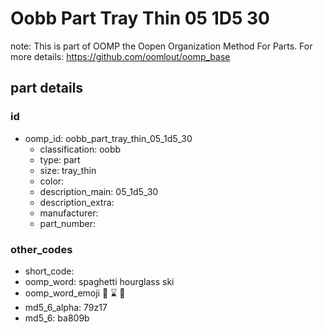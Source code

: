 # Oobb Part Tray Thin 05 1D5 30  

note: This is part of OOMP the Oopen Organization Method For Parts. For more details: https://github.com/oomlout/oomp_base

##  part details





### id
* oomp_id: oobb_part_tray_thin_05_1d5_30
  * classification: oobb
  * type: part
  * size: tray_thin
  * color: 
  * description_main: 05_1d5_30
  * description_extra: 
  * manufacturer: 
  * part_number: 

### other_codes
* short_code: 
* oomp_word: spaghetti hourglass ski
* oomp_word_emoji :spaghetti: :hourglass: :ski:
* md5_6_alpha: 79z17
* md5_6: ba809b